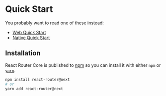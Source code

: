 # Quick Start

You probably want to read one of these instead:

- [Web Quick Start](../../../react-router-dom/docs/guides/quick-start.md)
- [Native Quick Start](../../../react-router-native/docs/guides/quick-start.md)

## Installation

React Router Core is published to [npm](https://npm.im/react-router) so you can install it with either `npm` or [`yarn`](https://yarnpkg.com).

```sh
npm install react-router@next
# or
yarn add react-router@next
```

